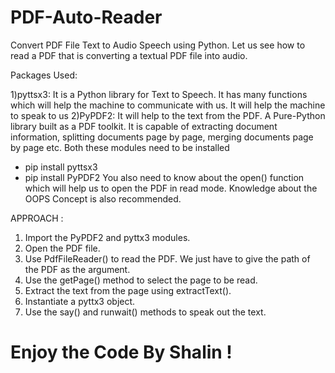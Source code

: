 # PDF-Auto-Reader 
Convert PDF File Text to Audio Speech using Python.
Let us see how to read a PDF that is converting a textual PDF file into audio.

Packages Used:

1)pyttsx3: It is a Python library for Text to Speech. It has many functions which will help the machine to communicate with us. It will help the machine to speak to us
2)PyPDF2: It will help to the text from the PDF. A Pure-Python library built as a PDF toolkit. It is capable of extracting document information, splitting documents page by page, merging documents page by page etc.
Both these modules need to be installed

- pip install pyttsx3
- pip install PyPDF2
You also need to know about the open() function which will help us to open the PDF in read mode. Knowledge about the OOPS Concept is also recommended.

APPROACH :


1) Import the PyPDF2 and pyttx3 modules.
2) Open the PDF file.
3) Use PdfFileReader() to read the PDF. We just have to give the path of the PDF as the argument.
4) Use the getPage() method to select the page to be read.
5) Extract the text from the page using extractText().
6) Instantiate a pyttx3 object.
7) Use the say() and runwait() methods to speak out the text.

# Enjoy the Code By Shalin ! 

